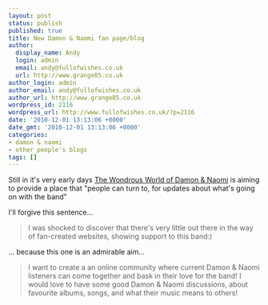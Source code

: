 ```yaml
---
layout: post
status: publish
published: true
title: New Damon & Naomi fan page/blog
author:
  display_name: Andy
  login: admin
  email: andy@fullofwishes.co.uk
  url: http://www.grange85.co.uk
author_login: admin
author_email: andy@fullofwishes.co.uk
author_url: http://www.grange85.co.uk
wordpress_id: 2116
wordpress_url: http://www.fullofwishes.co.uk/?p=2116
date: '2010-12-01 13:13:06 +0000'
date_gmt: '2010-12-01 13:13:06 +0000'
categories:
- damon & naomi
- other people's blogs
tags: []
---
```

<p>Still in it's very early days <a href="http://damonandnaomi2011.blogspot.com">The Wondrous World of Damon & Naomi</a> is aiming to provide a place that "people can turn to, for updates about what's going on with the band" </p>
<p>I'll forgive this sentence...</p>
<blockquote><p>I was shocked to discover that there's very little out there in the way of fan-created websites, showing support to this band:)</p></blockquote>
<p>... because this one is an admirable aim...</p>
<blockquote><p>I want to create a an online community where current Damon & Naomi listeners can come together and bask in their love for the band! I would love to have some good Damon & Naomi discussions, about favourite albums, songs, and what their music means to others!</p></blockquote>
